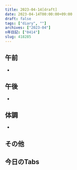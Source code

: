 ```yaml
---
title: 2023-04-14[draft]
date: 2023-04-14T00:00:00+09:00
draft: false
tags: ["diary", ""]
archives: ["2023-04"]
n年日記: ["0414"]
slug: 418285
---
```

## 午前
- 
## 午後
- 
## 体調
- 
## その他
## 今日のTabs